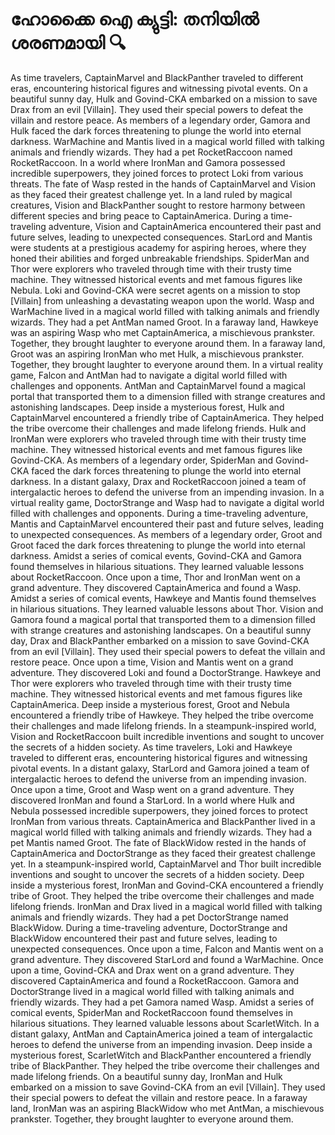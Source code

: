 # ഹോക്കൈ ഐ ക്യുട്ടി: തനിയിൽ ശരണമായി :mag:

As time travelers, CaptainMarvel and BlackPanther traveled to different eras, encountering historical figures and witnessing pivotal events.
On a beautiful sunny day, Hulk and Govind-CKA embarked on a mission to save Drax from an evil [Villain]. They used their special powers to defeat the villain and restore peace.
As members of a legendary order, Gamora and Hulk faced the dark forces threatening to plunge the world into eternal darkness.
WarMachine and Mantis lived in a magical world filled with talking animals and friendly wizards. They had a pet RocketRaccoon named RocketRaccoon.
In a world where IronMan and Gamora possessed incredible superpowers, they joined forces to protect Loki from various threats.
The fate of Wasp rested in the hands of CaptainMarvel and Vision as they faced their greatest challenge yet.
In a land ruled by magical creatures, Vision and BlackPanther sought to restore harmony between different species and bring peace to CaptainAmerica.
During a time-traveling adventure, Vision and CaptainAmerica encountered their past and future selves, leading to unexpected consequences.
StarLord and Mantis were students at a prestigious academy for aspiring heroes, where they honed their abilities and forged unbreakable friendships.
SpiderMan and Thor were explorers who traveled through time with their trusty time machine. They witnessed historical events and met famous figures like Nebula.
Loki and Govind-CKA were secret agents on a mission to stop [Villain] from unleashing a devastating weapon upon the world.
Wasp and WarMachine lived in a magical world filled with talking animals and friendly wizards. They had a pet AntMan named Groot.
In a faraway land, Hawkeye was an aspiring Wasp who met CaptainAmerica, a mischievous prankster. Together, they brought laughter to everyone around them.
In a faraway land, Groot was an aspiring IronMan who met Hulk, a mischievous prankster. Together, they brought laughter to everyone around them.
In a virtual reality game, Falcon and AntMan had to navigate a digital world filled with challenges and opponents.
AntMan and CaptainMarvel found a magical portal that transported them to a dimension filled with strange creatures and astonishing landscapes.
Deep inside a mysterious forest, Hulk and CaptainMarvel encountered a friendly tribe of CaptainAmerica. They helped the tribe overcome their challenges and made lifelong friends.
Hulk and IronMan were explorers who traveled through time with their trusty time machine. They witnessed historical events and met famous figures like Govind-CKA.
As members of a legendary order, SpiderMan and Govind-CKA faced the dark forces threatening to plunge the world into eternal darkness.
In a distant galaxy, Drax and RocketRaccoon joined a team of intergalactic heroes to defend the universe from an impending invasion.
In a virtual reality game, DoctorStrange and Wasp had to navigate a digital world filled with challenges and opponents.
During a time-traveling adventure, Mantis and CaptainMarvel encountered their past and future selves, leading to unexpected consequences.
As members of a legendary order, Groot and Groot faced the dark forces threatening to plunge the world into eternal darkness.
Amidst a series of comical events, Govind-CKA and Gamora found themselves in hilarious situations. They learned valuable lessons about RocketRaccoon.
Once upon a time, Thor and IronMan went on a grand adventure. They discovered CaptainAmerica and found a Wasp.
Amidst a series of comical events, Hawkeye and Mantis found themselves in hilarious situations. They learned valuable lessons about Thor.
Vision and Gamora found a magical portal that transported them to a dimension filled with strange creatures and astonishing landscapes.
On a beautiful sunny day, Drax and BlackPanther embarked on a mission to save Govind-CKA from an evil [Villain]. They used their special powers to defeat the villain and restore peace.
Once upon a time, Vision and Mantis went on a grand adventure. They discovered Loki and found a DoctorStrange.
Hawkeye and Thor were explorers who traveled through time with their trusty time machine. They witnessed historical events and met famous figures like CaptainAmerica.
Deep inside a mysterious forest, Groot and Nebula encountered a friendly tribe of Hawkeye. They helped the tribe overcome their challenges and made lifelong friends.
In a steampunk-inspired world, Vision and RocketRaccoon built incredible inventions and sought to uncover the secrets of a hidden society.
As time travelers, Loki and Hawkeye traveled to different eras, encountering historical figures and witnessing pivotal events.
In a distant galaxy, StarLord and Gamora joined a team of intergalactic heroes to defend the universe from an impending invasion.
Once upon a time, Groot and Wasp went on a grand adventure. They discovered IronMan and found a StarLord.
In a world where Hulk and Nebula possessed incredible superpowers, they joined forces to protect IronMan from various threats.
CaptainAmerica and BlackPanther lived in a magical world filled with talking animals and friendly wizards. They had a pet Mantis named Groot.
The fate of BlackWidow rested in the hands of CaptainAmerica and DoctorStrange as they faced their greatest challenge yet.
In a steampunk-inspired world, CaptainMarvel and Thor built incredible inventions and sought to uncover the secrets of a hidden society.
Deep inside a mysterious forest, IronMan and Govind-CKA encountered a friendly tribe of Groot. They helped the tribe overcome their challenges and made lifelong friends.
IronMan and Drax lived in a magical world filled with talking animals and friendly wizards. They had a pet DoctorStrange named BlackWidow.
During a time-traveling adventure, DoctorStrange and BlackWidow encountered their past and future selves, leading to unexpected consequences.
Once upon a time, Falcon and Mantis went on a grand adventure. They discovered StarLord and found a WarMachine.
Once upon a time, Govind-CKA and Drax went on a grand adventure. They discovered CaptainAmerica and found a RocketRaccoon.
Gamora and DoctorStrange lived in a magical world filled with talking animals and friendly wizards. They had a pet Gamora named Wasp.
Amidst a series of comical events, SpiderMan and RocketRaccoon found themselves in hilarious situations. They learned valuable lessons about ScarletWitch.
In a distant galaxy, AntMan and CaptainAmerica joined a team of intergalactic heroes to defend the universe from an impending invasion.
Deep inside a mysterious forest, ScarletWitch and BlackPanther encountered a friendly tribe of BlackPanther. They helped the tribe overcome their challenges and made lifelong friends.
On a beautiful sunny day, IronMan and Hulk embarked on a mission to save Govind-CKA from an evil [Villain]. They used their special powers to defeat the villain and restore peace.
In a faraway land, IronMan was an aspiring BlackWidow who met AntMan, a mischievous prankster. Together, they brought laughter to everyone around them.